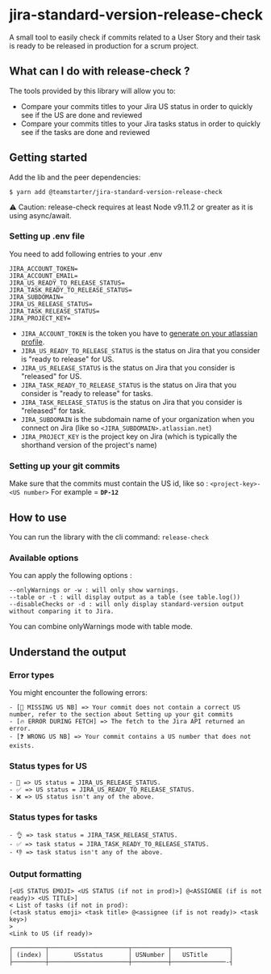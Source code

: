 # jira-standard-version-release-check

A small tool to easily check if commits related to a User Story and their task is ready to be released in production for a scrum project.

## What can I do with release-check ?

The tools provided by this library will allow you to:

- Compare your commits titles to your Jira US status in order to quickly see if the US are done and reviewed
- Compare your commits titles to your Jira tasks status in order to quickly see if the tasks are done and reviewed

## Getting started

Add the lib and the peer dependencies:

```
$ yarn add @teamstarter/jira-standard-version-release-check
```

⚠️ Caution: release-check requires at least Node v9.11.2 or greater as it is using async/await.

### Setting up .env file

You need to add following entries to your .env

```
JIRA_ACCOUNT_TOKEN=
JIRA_ACCOUNT_EMAIL=
JIRA_US_READY_TO_RELEASE_STATUS=
JIRA_TASK_READY_TO_RELEASE_STATUS=
JIRA_SUBDOMAIN=
JIRA_US_RELEASE_STATUS=
JIRA_TASK_RELEASE_STATUS=
JIRA_PROJECT_KEY=
```

- `JIRA_ACCOUNT_TOKEN` is the token you have to [generate on your atlassian profile](https://support.atlassian.com/atlassian-account/docs/manage-api-tokens-for-your-atlassian-account/#Create-an-API-token).
- `JIRA_US_READY_TO_RELEASE_STATUS` is the status on Jira that you consider is "ready to release" for US.
- `JIRA_US_RELEASE_STATUS` is the status on Jira that you consider is "released" for US.
- `JIRA_TASK_READY_TO_RELEASE_STATUS` is the status on Jira that you consider is "ready to release" for tasks.
- `JIRA_TASK_RELEASE_STATUS` is the status on Jira that you consider is "released" for task.
- `JIRA_SUBDOMAIN` is the subdomain name of your organization when you connect on Jira (like so `<JIRA_SUBDOMAIN>.atlassian.net`)
- `JIRA_PROJECT_KEY` is the project key on Jira (which is typically the shorthand version of the project's name)

### Setting up your git commits

Make sure that the commits must contain the US id, like so : `<project-key>-<US number>`
For example = **`DP-12`**

## How to use

You can run the library with the cli command: `release-check`

### Available options

You can apply the following options :

```
--onlyWarnings or -w : will only show warnings.
--table or -t : will display output as a table (see table.log())
--disableChecks or -d : will only display standard-version output without comparing it to Jira.
```

You can combine onlyWarnings mode with table mode.

## Understand the output

### Error types

You might encounter the following errors:

    - [🚨 MISSING US NB] => Your commit does not contain a correct US number, refer to the section about Setting up your git commits
    - [🔥 ERROR DURING FETCH] => The fetch to the Jira API returned an error.
    - [❓ WRONG US NB] => Your commit contains a US number that does not exists.

### Status types for US

    - 🚀 => US status = JIRA_US_RELEASE_STATUS.
    - ✅ => US status = JIRA_US_READY_TO_RELEASE_STATUS.
    - ❌ => US status isn't any of the above.

### Status types for tasks

    - 👌 => task status = JIRA_TASK_RELEASE_STATUS.
    - ✅ => task status = JIRA_TASK_READY_TO_RELEASE_STATUS.
    - 👎 => task status isn't any of the above.

### Output formatting

```
[<US STATUS EMOJI> <US STATUS (if not in prod)>] @<ASSIGNEE (if is not ready)> <US TITLE>]
< List of tasks (if not in prod):
(<task status emoji> <task title> @<assignee (if is not ready)> <task key>)
>
<Link to US (if ready)>
```

```
┌─────────┬──────────────────────┬──────────┬────────────────┐
│ (index) │       USstatus       │ USNumber │   USTitle      │
├─────────┼──────────────────────┼──────────┼───────────────-┤
```

